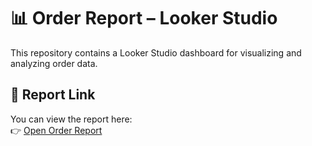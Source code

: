 # 📊 Order Report – Looker Studio

This repository contains a Looker Studio dashboard for visualizing and analyzing order data.  

## 🔗 Report Link

You can view the report here:  
👉 [Open Order Report](https://lookerstudio.google.com/reporting/9104c1b6-936d-4851-a387-bc2984461c2f)

